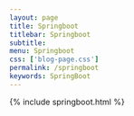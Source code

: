 ```yaml
---
layout: page
title: Springboot
titlebar: Springboot
subtitle: 
menu: Springboot
css: ['blog-page.css']
permalink: /springboot
keywords: SpringBoot
---
```

{% include springboot.html %}
